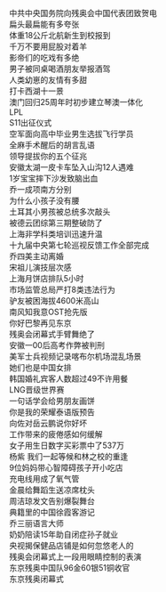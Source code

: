 中共中央国务院向残奥会中国代表团致贺电  
扁头最扁能有多夸张  
体重18公斤北航新生到校报到  
千万不要用屁股对着羊  
影帝们的吃戏有多绝  
男子被同桌喝酒朋友举报酒驾  
人类幼崽的友情有多甜  
打卡西湖十一景  
澳门回归25周年时初步建立琴澳一体化  
LPL  
S11出征仪式  
空军面向高中毕业男生选拔飞行学员  
全麻手术醒后的胡言乱语  
领导提拔你的五个征兆  
安徽太湖一皮卡车坠入山沟12人遇难  
1岁宝宝摔下沙发致脑出血  
乔一成项南方分别  
为什么小孩子没有腰  
土耳其小男孩被总统多次敲头  
被德云团综第三期整破防了  
上海非学科类培训迅速升温  
十九届中央第七轮巡视反馈工作全部完成  
乔四美主动离婚  
宋祖儿演技层次感  
上海月饼店排队5小时  
市场监管总局严打8类违法行为  
驴友被困海拔4600米高山  
南风知我意OST抢先版  
你好巴黎再见东京  
残奥会闭幕式手臂舞绝了  
安徽一00后高考作弊被判刑  
美军士兵视频记录喀布尔机场混乱场景  
她们也是中国女排  
韩国婚礼宾客人数超过49不许用餐  
LNG晋级世界赛  
一句话学会给男朋友画饼  
你是我的荣耀泰语版预告  
向佐对岳云鹏说你好坏  
工作带来的疲倦感如何缓解  
女子用生日数字买彩票中了537万  
杨紫 我们一起等候和林之校的重逢  
9位妈妈带心智障碍孩子开小吃店  
充电线用成了氧气管  
金晨给舞蹈生送凉席枕头  
周洁琼发文告别爆裂舞台  
典籍里的中国徐霞客游记  
乔三丽语言大师  
奶奶陪读15年助自闭症孙子就业  
央视揭保健品店铺是如何忽悠老人的  
残奥会闭幕式上一段用眼睛控制的表演  
东京残奥中国队96金60银51铜收官  
东京残奥闭幕式  
